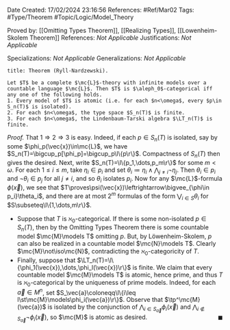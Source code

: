 <div class="topSpace"></div>

Date Created: 17/02/2024 23:16:56
References: #Ref/Mar02
Tags: #Type/Theorem #Topic/Logic/Model_Theory

Proved by: [[Omitting Types Theorem]], [[Realizing Types]], [[Lowenheim-Skolem Theorem]]
References: <i>Not Applicable</i>
Justifications: <i>Not Applicable</i>

Specializations: <i>Not Applicable</i>
Generalizations: <i>Not Applicable</i>

``` ad-Theorem
title: Theorem (Ryll-Nardzewski).

Let $T$ be a complete $\mc{L}$-theory with infinite models over a countable language $\mc{L}$. Then $T$ is $\aleph_0$-categorical iff any one of the following holds.
1. Every model of $T$ is atomic (i.e. for each $n<\omega$, every $p\in S_n(T)$ is isolated).
2. For each $n<\omega$, the type space $S_n(T)$ is finite.
3. For each $n<\omega$, the Lindenbaum-Tarski algebra $\LT_n(T)$ is finite.

```

<i>Proof.</i> That $1\Rightarrow2\Rightarrow3$ is easy. Indeed, if each $p\in S_n(T)$ is isolated, say by some $\phi_p(\vec{x})\in\mc{L}$, we have $S_n(T)=\bigcup_p[\phi_p]=\bigcup_p\l\{p\r\}$. Compactness of $S_n(T)$ then gives the desired. Next, write $S_n(T)=\l\{p_1,\dots,p_m\r\}$ for some $m<\omega$. For each $1\leq i\leq m$, take $\eta_i\in p_i$ and set $\theta_i\coloneqq\eta_i\land\bigwedge_{j\neq i}\lnot\eta_j$. Then $\theta_i\in p_i$ and $\lnot\theta_i\in p_j$ for all $j\neq i$, and so $\theta_i$ isolates $p_i$. Now for any $\mc{L}$-formula $\phi(\vec{x})$, we see that $T\proves\psi(\vec{x})\leftrightarrow\bigvee_{\phi\in p_i}\theta_i$, and there are at most $2^m$ formulas of the form $\bigvee_{i\in S}\theta_i$ for $S\subseteq\l\{1,\dots,m\r\}$.

* Suppose that $T$ is $\aleph_0$-categorical. If there is some non-isolated $p\in S_n(T)$, then by the Omitting Types Theorem there is some countable model $\mc{M}\models T$ omitting $p$. But, by Löwenheim-Skolem, $p$ can also be realized in a countable model $\mc{N}\models T$. Clearly $\mc{M}\not\iso\mc{N}$, contradicting the $\aleph_0$-categoricity of $T$.
* Finally, suppose that $\LT_n(T)=\l\{\phi_1(\vec{x}),\dots,\phi_l(\vec{x})\r\}$ is finite. We claim that every countable model $\mc{M}\models T$ is atomic, hence prime, and thus $T$ is $\aleph_0$-categorical by the uniqueness of prime models. Indeed, for each $\vec{a}\in M^n$, set $S_\vec{a}\coloneqq\l\{i\leq l\st\mc{M}\models\phi_i(\vec{a})\r\}$. Observe that $\tp^\mc{M}(\vec{a})$ is isolated by the conjunction of $\bigwedge_{i\in S_\vec{a}}\phi_i(\vec{x})$ and $\bigwedge_{i\not\in S_\vec{a}}\lnot\phi_i(\vec{x})$, so $\mc{M}$ is atomic as desired.<span style="float:right;">$\blacksquare$</span>
